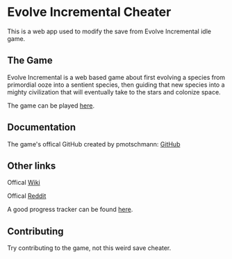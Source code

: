 # Evolve Incremental Cheater

This is a web app used to modify the save from Evolve Incremental idle game.

## The Game

Evolve Incremental is a web based game about first evolving a species from primordial ooze into a sentient species, then guiding that new species into a mighty civilization that will eventually take to the stars and colonize space.

The game can be played [here](https://pmotschmann.github.io/Evolve/).

## Documentation

The game's offical GitHub created by pmotschmann: [GitHub](https://github.com/pmotschmann/Evolve)

## Other links

Offical [Wiki](https://pmotschmann.github.io/Evolve/wiki.html)

Offical [Reddit](https://www.reddit.com/r/EvolveIdle/)

A good progress tracker can be found [here](https://karsen777.github.io/).

## Contributing

Try contributing to the game, not this weird save cheater.
